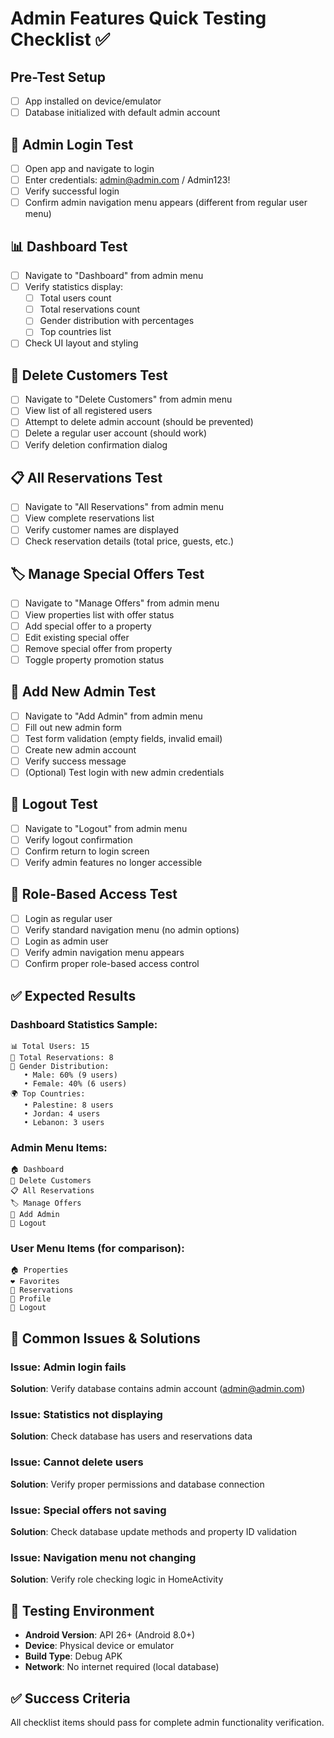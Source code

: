 # Admin Features Quick Testing Checklist ✅

## Pre-Test Setup
- [ ] App installed on device/emulator
- [ ] Database initialized with default admin account

## 🔐 Admin Login Test
- [ ] Open app and navigate to login
- [ ] Enter credentials: admin@admin.com / Admin123!
- [ ] Verify successful login
- [ ] Confirm admin navigation menu appears (different from regular user menu)

## 📊 Dashboard Test
- [ ] Navigate to "Dashboard" from admin menu
- [ ] Verify statistics display:
  - [ ] Total users count
  - [ ] Total reservations count
  - [ ] Gender distribution with percentages
  - [ ] Top countries list
- [ ] Check UI layout and styling

## 👥 Delete Customers Test
- [ ] Navigate to "Delete Customers" from admin menu
- [ ] View list of all registered users
- [ ] Attempt to delete admin account (should be prevented)
- [ ] Delete a regular user account (should work)
- [ ] Verify deletion confirmation dialog

## 📋 All Reservations Test
- [ ] Navigate to "All Reservations" from admin menu
- [ ] View complete reservations list
- [ ] Verify customer names are displayed
- [ ] Check reservation details (total price, guests, etc.)

## 🏷️ Manage Special Offers Test
- [ ] Navigate to "Manage Offers" from admin menu
- [ ] View properties list with offer status
- [ ] Add special offer to a property
- [ ] Edit existing special offer
- [ ] Remove special offer from property
- [ ] Toggle property promotion status

## 👑 Add New Admin Test
- [ ] Navigate to "Add Admin" from admin menu
- [ ] Fill out new admin form
- [ ] Test form validation (empty fields, invalid email)
- [ ] Create new admin account
- [ ] Verify success message
- [ ] (Optional) Test login with new admin credentials

## 🚪 Logout Test
- [ ] Navigate to "Logout" from admin menu
- [ ] Verify logout confirmation
- [ ] Confirm return to login screen
- [ ] Verify admin features no longer accessible

## 🔄 Role-Based Access Test
- [ ] Login as regular user
- [ ] Verify standard navigation menu (no admin options)
- [ ] Login as admin user
- [ ] Verify admin navigation menu appears
- [ ] Confirm proper role-based access control

## ✅ Expected Results

### Dashboard Statistics Sample:
```
📊 Total Users: 15
📅 Total Reservations: 8
👤 Gender Distribution:
   • Male: 60% (9 users)
   • Female: 40% (6 users)
🌍 Top Countries:
   • Palestine: 8 users
   • Jordan: 4 users
   • Lebanon: 3 users
```

### Admin Menu Items:
```
🏠 Dashboard
👥 Delete Customers  
📋 All Reservations
🏷️ Manage Offers
👑 Add Admin
🚪 Logout
```

### User Menu Items (for comparison):
```
🏠 Properties
❤️ Favorites
📅 Reservations
👤 Profile
🚪 Logout
```

## 🚨 Common Issues & Solutions

### Issue: Admin login fails
**Solution**: Verify database contains admin account (admin@admin.com)

### Issue: Statistics not displaying
**Solution**: Check database has users and reservations data

### Issue: Cannot delete users
**Solution**: Verify proper permissions and database connection

### Issue: Special offers not saving
**Solution**: Check database update methods and property ID validation

### Issue: Navigation menu not changing
**Solution**: Verify role checking logic in HomeActivity

## 📱 Testing Environment
- **Android Version**: API 26+ (Android 8.0+)
- **Device**: Physical device or emulator
- **Build Type**: Debug APK
- **Network**: No internet required (local database)

## ✅ Success Criteria
All checklist items should pass for complete admin functionality verification.

